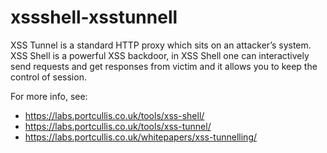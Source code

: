 # xssshell-xsstunnell
XSS Tunnel is a standard HTTP proxy which sits on an attacker’s system.  XSS Shell is a powerful XSS backdoor, in XSS Shell one can interactively send requests and get responses from victim and it allows you to keep the control of session.

For more info, see:
* https://labs.portcullis.co.uk/tools/xss-shell/
* https://labs.portcullis.co.uk/tools/xss-tunnel/
* https://labs.portcullis.co.uk/whitepapers/xss-tunnelling/

